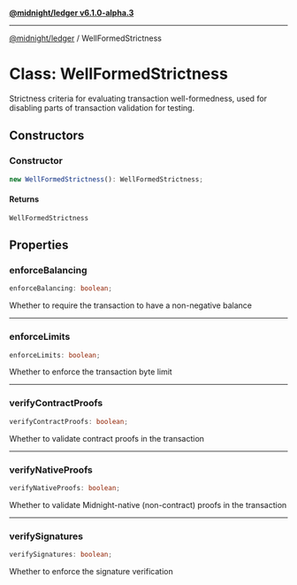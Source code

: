 [**@midnight/ledger v6.1.0-alpha.3**](../README.md)

***

[@midnight/ledger](../globals.md) / WellFormedStrictness

# Class: WellFormedStrictness

Strictness criteria for evaluating transaction well-formedness, used for
disabling parts of transaction validation for testing.

## Constructors

### Constructor

```ts
new WellFormedStrictness(): WellFormedStrictness;
```

#### Returns

`WellFormedStrictness`

## Properties

### enforceBalancing

```ts
enforceBalancing: boolean;
```

Whether to require the transaction to have a non-negative balance

***

### enforceLimits

```ts
enforceLimits: boolean;
```

Whether to enforce the transaction byte limit

***

### verifyContractProofs

```ts
verifyContractProofs: boolean;
```

Whether to validate contract proofs in the transaction

***

### verifyNativeProofs

```ts
verifyNativeProofs: boolean;
```

Whether to validate Midnight-native (non-contract) proofs in the transaction

***

### verifySignatures

```ts
verifySignatures: boolean;
```

Whether to enforce the signature verification
